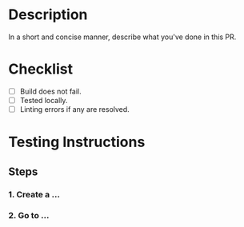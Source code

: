 # Description

In a short and concise manner, describe what you've done in this PR.

# Checklist

- [ ] Build does not fail.
- [ ] Tested locally.
- [ ] Linting errors if any are resolved.

# Testing Instructions

## Steps

### 1. Create a ...

### 2. Go to ...
